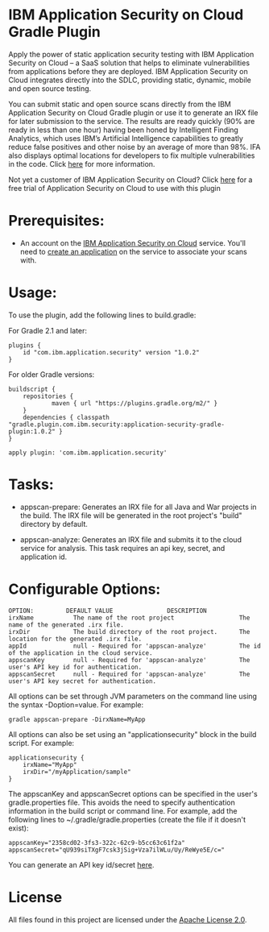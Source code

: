 # IBM Application Security on Cloud Gradle Plugin

Apply the power of static application security testing with IBM Application Security on Cloud – a SaaS solution that helps to eliminate vulnerabilities from applications before they are deployed. IBM Application Security on Cloud integrates directly into the SDLC, providing static, dynamic, mobile and open source testing.

You can submit static and open source scans directly from the IBM Application Security on Cloud Gradle plugin or use it to generate an IRX file for later submission to the service. The results are ready quickly (90% are ready in less than one hour) having been honed by Intelligent Finding Analytics, which uses IBM’s Artificial Intelligence capabilities to greatly reduce false positives and other noise by an average of more than 98%. IFA also displays optimal locations for developers to fix multiple vulnerabilities in the code. Click [here](https://securityintelligence.com/intelligent-finding-analytics-cognitive-computing-application-security-expert/) for more information.

Not yet a customer of IBM Application Security on Cloud? Click [here](http://ibm.biz/ASoC-FromIDE) for a free trial of Application Security on Cloud to use with this plugin

# Prerequisites:

- An account on the [IBM Application Security on Cloud](https://www.ibm.com/marketplace/cloud/application-security-on-cloud/) service. You'll need to [create an application](http://www.ibm.com/support/knowledgecenter/SSYJJF_1.0.0/ApplicationSecurityonCloud/ent_create_application.html) on the service to associate your scans with.

# Usage:

To use the plugin, add the following lines to build.gradle:

For Gradle 2.1 and later:

	plugins {
		id "com.ibm.application.security" version "1.0.2"
	}

For older Gradle versions:

	buildscript {
		repositories {
	    		maven { url "https://plugins.gradle.org/m2/" }
	  	}
	  	dependencies { classpath "gradle.plugin.com.ibm.security:application-security-gradle-plugin:1.0.2" }
	}

	apply plugin: 'com.ibm.application.security'

# Tasks:

- appscan-prepare:
	Generates an IRX file for all Java and War projects in the build. The IRX file will be generated in the root project's "build" directory by default.

- appscan-analyze:
  Generates an IRX file and submits it to the cloud service for analysis. This task requires an api key, secret, and application id.
  
# Configurable Options:

	OPTION:			DEFAULT VALUE				DESCRIPTION
	irxName           The name of the root project                  The name of the generated .irx file.
	irxDir            The build directory of the root project.      The location for the generated .irx file.
	appId             null - Required for 'appscan-analyze'         The id of the application in the cloud service.
	appscanKey        null - Required for 'appscan-analyze'         The user's API key id for authentication.
	appscanSecret     null - Required for 'appscan-analyze'         The user's API key secret for authentication.

All options can be set through JVM parameters on the command line using the syntax -Doption=value. For example:

	gradle appscan-prepare -DirxName=MyApp

All options can also be set using an "applicationsecurity" block in the build script. For example:

	applicationsecurity {
		irxName="MyApp"
		irxDir="/myApplication/sample"
	}

The appscanKey and appscanSecret options can be specified in the user's gradle.properties file. This avoids the need to specify authentication information in the build script or command line. For example, add the following lines to ~/.gradle/gradle.properties (create the file if it doesn't exist):

	appscanKey="2358cd02-3fs3-322c-62c9-b5cc63c61f2a"
	appscanSecret="qU939siTXgF7csk3jSig+Vza7ilWLu/Uy/ReWye5E/c="

You can generate an API key id/secret [here](https://cloud.appscan.com/AsoCUI/serviceui/main/admin/apiKey).

# License

All files found in this project are licensed under the [Apache License 2.0](LICENSE).

